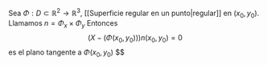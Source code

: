 Sea $\Phi:D\subset \mathbb{R}^2\to\mathbb{R}^3$, [[Superficie regular en un punto|regular]] en $(x_{0},y_{0})$.
Llamamos $n = \Phi_{x}\times\Phi_{y}$
Entonces
$$
(X-(\Phi(x_{0},y_{0})))n(x_{0},y_{0}) = 0
$$
es el plano tangente a $\Phi(x_{0},y_{0})$
$$